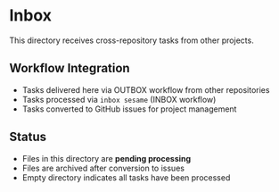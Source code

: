 # Inbox

This directory receives cross-repository tasks from other projects.

## Workflow Integration
- Tasks delivered here via OUTBOX workflow from other repositories
- Tasks processed via `inbox sesame` (INBOX workflow)
- Tasks converted to GitHub issues for project management

## Status
- Files in this directory are **pending processing**
- Files are archived after conversion to issues
- Empty directory indicates all tasks have been processed